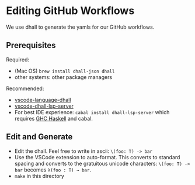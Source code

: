 # Editing GitHub Workflows

We use dhall to generate the yamls for our GitHub workflows.

## Prerequisites

Required:
- (Mac OS) `brew install dhall-json dhall`
- other systems: other package managers

Recommended:

- [vscode-language-dhall](https://github.com/PanAeon/vscode-language-dhall)
- [vscode-dhall-lsp-server](https://github.com/PanAeon/vscode-dhall-lsp-server)
- For best IDE experience: `cabal install dhall-lsp-server` which requires [GHC Haskell](https://www.haskell.org/ghcup/) and cabal.

## Edit and Generate

- Edit the dhall. Feel free to write in ascii: `\(foo: T) -> bar`
- Use the VSCode extension to auto-format. This converts to standard spacing and converts to the gratuitous unicode characters: `\(foo: T) -> bar` becomes `λ(foo : T) → bar`.
- `make` in this directory
